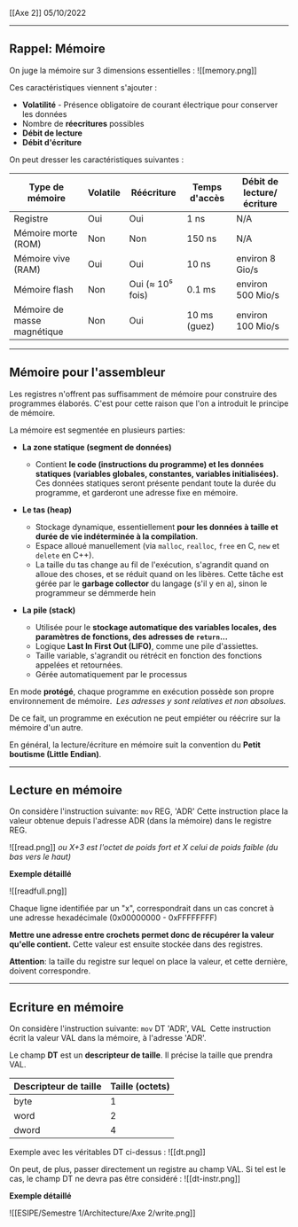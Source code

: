 [[Axe 2]]
05/10/2022
****
## Rappel: Mémoire

On juge la mémoire sur 3 dimensions essentielles :
![[memory.png]]

Ces caractéristiques viennent s'ajouter :
- **Volatilité** - Présence obligatoire de courant électrique pour conserver les données
- Nombre de **réecritures** possibles
- **Débit de lecture**
- **Débit d'écriture**

On peut dresser les caractéristiques suivantes :

| **Type de mémoire**         | **Volatile** | **Réécriture**   | **Temps d'accès** | **Débit de lecture/écriture** |
| --------------------------- | ------------ | ---------------- | ----------------- | ----------------------------- |
| Registre                    | Oui          | Oui              | 1 ns              | N/A                           |
| Mémoire morte (ROM)         | Non          | Non              | 150 ns            | N/A                           |
| Mémoire vive (RAM)          | Oui          | Oui              | 10 ns             | environ 8 Gio/s               |
| Mémoire flash               | Non          | Oui (≈ 10⁵ fois) | 0.1 ms            | environ 500 Mio/s             |
| Mémoire de masse magnétique | Non          | Oui              | 10 ms (guez)      | environ 100 Mio/s             |


****
## Mémoire pour l'assembleur

Les registres n'offrent pas suffisamment de mémoire pour construire des programmes élaborés. C'est pour cette raison que l'on a introduit le principe de mémoire.

La mémoire est segmentée en plusieurs parties: 
- **La zone statique (segment de données)**
	- Contient **le code (instructions du programme) et les données statiques (variables globales, constantes, variables initialisées).**
	Ces données statiques seront présente pendant toute la durée du programme, et garderont une adresse fixe en mémoire.

- **Le tas (heap)**
	- Stockage dynamique, essentiellement **pour les données à taille et durée de vie indéterminée à la compilation**. 
	- Espace alloué manuellement (via `malloc`, `realloc`, `free` en C, `new` et `delete` en C++).
	- La taille du tas change au fil de l'exécution, s'agrandit quand on alloue des choses, et se réduit quand on les libères. Cette tâche est gérée par le **garbage collector** du langage (s'il y en a), sinon le programmeur se démmerde hein 

- **La pile (stack)**
	- Utilisée pour le **stockage automatique des variables locales, des paramètres de fonctions, des adresses de `return`...**
	- Logique **Last In First Out (LIFO)**, comme une pile d'assiettes.
	- Taille variable, s'agrandit ou rétrécit en fonction des fonctions appelées et retournées.
	- Gérée automatiquement par le processus


En mode **protégé**, chaque programme en exécution possède son propre environnement de mémoire. 
	*Les adresses y sont relatives et non absolues.*

De ce fait, un programme en exécution ne peut empiéter ou réécrire sur la mémoire d'un autre.

En général, la lecture/écriture en mémoire suit la convention du **Petit boutisme (Little Endian)**.


****
## Lecture en mémoire

On considère l'instruction suivante: 
	`mov` REG, 'ADR'
Cette instruction place la valeur obtenue depuis l'adresse ADR (dans la mémoire) dans le registre REG.

![[read.png]]
	*ou X+3 est l'octet de poids fort et X celui de poids faible (du bas vers le haut)*


**Exemple détaillé**

![[readfull.png]]

Chaque ligne identifiée par un "x", correspondrait dans un cas concret à une adresse hexadécimale (0x00000000 - 0xFFFFFFFF) 

**Mettre une adresse entre crochets permet donc de récupérer la valeur qu'elle contient.**
Cette valeur est ensuite stockée dans des registres. 

**Attention**: la taille du registre sur lequel on place la valeur, et cette dernière, doivent correspondre.

****
## Ecriture en mémoire

On considère l'instruction suivante: 
	`mov` DT 'ADR', VAL 
Cette instruction écrit la valeur VAL dans la mémoire, à l'adresse 'ADR'. 


Le champ **DT** est un **descripteur de taille**. Il précise la taille que prendra VAL.

| Descripteur de taille | Taille (octets) |
| --------------------- | --------------- |
| byte                  | 1               |
| word                  | 2               |
| dword                 | 4               |

Exemple avec les véritables DT ci-dessus :
![[dt.png]]

On peut, de plus, passer directement un registre au champ VAL. Si tel est le cas, le champ DT ne devra pas être considéré :
![[dt-instr.png]]


**Exemple détaillé**

![[ESIPE/Semestre 1/Architecture/Axe 2/write.png]]

